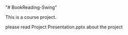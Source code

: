 "# BookReading-Swing" 

This is a course project.

please read Project Presentation.pptx about the project
